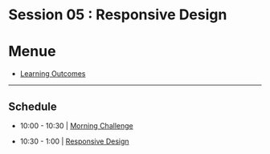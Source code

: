 
# Session 05 : Responsive Design

# Menue

* [Learning Outcomes](./learning-outcomes)

<hr />

## Schedule

- 10:00 - 10:30 | [Morning Challenge](./morning-challenge.md)

- 10:30 - 1:00 | [Responsive Design](https://github.com/yosefanajjar/Responsive-Design-Workshop)

